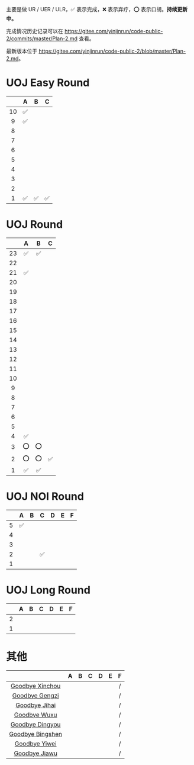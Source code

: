 主要是做 UR / UER / ULR，✅ 表示完成，❌ 表示弃疗，⭕ 表示口胡。**持续更新中。**

完成情况历史记录可以在 <https://gitee.com/yinjinrun/code-public-2/commits/master/Plan-2.md> 查看。

最新版本位于 <https://gitee.com/yinjinrun/code-public-2/blob/master/Plan-2.md>。

# UOJ Easy Round

|      |  A   |  B   |  C   |
| :--: | :--: | :--: | :--: |
| $10$ |  ✅   |      |      |
| $9$  |  ✅   |      |      |
| $8$  |      |      |      |
| $7$  |      |      |      |
| $6$  |      |      |      |
| $5$  |      |      |      |
| $4$  |      |      |      |
| $3$  |      |      |      |
| $2$  |      |      |      |
| $1$  |  ✅   |  ✅   |  ✅   |

# UOJ Round

|      |  A   |  B   |  C   |
| :--: | :--: | :--: | :--: |
| $23$ |  ✅   |  ✅   |      |
| $22$ |      |      |      |
| $21$ |  ✅   |      |      |
| $20$ |      |      |      |
| $19$ |      |      |      |
| $18$ |      |      |      |
| $17$ |      |      |      |
| $16$ |      |      |      |
| $15$ |      |      |      |
| $14$ |      |      |      |
| $13$ |      |      |      |
| $12$ |      |      |      |
| $11$ |      |      |      |
| $10$ |      |      |      |
| $9$  |      |      |      |
| $8$  |      |      |      |
| $7$  |      |      |      |
| $6$  |      |      |      |
| $5$  |      |      |      |
| $4$  |  ✅   |      |      |
| $3$  |  ⭕   |  ⭕   |      |
| $2$  |  ⭕   |  ⭕   |  ✅   |
| $1$  |  ✅   |  ✅   |      |

# UOJ NOI Round

|      |  A   |  B   |  C   |  D   |  E   |  F   |
| :--: | :--: | :--: | :--: | :--: | :--: | :--: |
| $5$  |  ✅   |      |      |      |      |      |
| $4$  |      |      |      |      |      |      |
| $3$  |      |      |      |      |      |      |
| $2$  |      |      |  ✅   |      |      |      |
| $1$  |      |      |      |      |      |      |

# UOJ Long Round

|      |  A   |  B   |  C   |  D   |  E   |  F   |
| :--: | :--: | :--: | :--: | :--: | :--: | :--: |
| $2$  |      |      |      |      |      |      |
| $1$  |      |      |      |      |      |      |

# 其他

|                                               |  A   |  B   |  C   |  D   |  E   |  F   |
| :-------------------------------------------: | :--: | :--: | :--: | :--: | :--: | :--: |
| [Goodbye Xinchou](https://uoj.ac/contest/74)  |      |      |      |      |      |  /   |
|  [Goodbye Gengzi](https://uoj.ac/contest/60)  |      |      |      |      |      |  /   |
|  [Goodbye Jihai](https://uoj.ac/contest/50)   |      |      |      |      |      |  /   |
|   [Goodbye Wuxu](https://uoj.ac/contest/48)   |      |      |      |      |      |  /   |
| [Goodbye Dingyou](https://uoj.ac/contest/42)  |      |      |      |      |      |  /   |
| [Goodbye Bingshen](https://uoj.ac/contest/37) |      |      |      |      |      |  /   |
|  [Goodbye Yiwei](https://uoj.ac/contest/24)   |      |      |      |      |      |  /   |
|   [Goodbye Jiawu](https://uoj.ac/contest/8)   |      |      |      |      |      |  /   |


